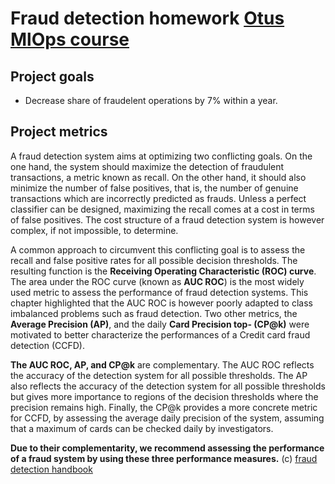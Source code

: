 # Fraud detection homework [Otus MlOps course](https://otus.ru/learning/183712/)
## Project goals
* Decrease share of fraudelent operations by 7% within a year.

## Project metrics
A fraud detection system aims at optimizing two conflicting goals. On the one hand, the system should maximize the detection of fraudulent transactions, a metric known as recall. On the other hand, it should also minimize the number of false positives, that is, the number of genuine transactions which are incorrectly predicted as frauds. Unless a perfect classifier can be designed, maximizing the recall comes at a cost in terms of false positives. The cost structure of a fraud detection system is however complex, if not impossible, to determine.

A common approach to circumvent this conflicting goal is to assess the recall and false positive rates for all possible decision thresholds. The resulting function is the **Receiving Operating Characteristic (ROC) curve**. The area under the ROC curve (known as **AUC ROC**) is the most widely used metric to assess the performance of fraud detection systems. This chapter highlighted that the AUC ROC is however poorly adapted to class imbalanced problems such as fraud detection. Two other metrics, the **Average Precision (AP)**, and the daily **Card Precision top- (CP@k)** were motivated to better characterize the performances of a Credit card fraud detection (CCFD).

**The AUC ROC, AP, and CP@k** are complementary. The AUC ROC reflects the accuracy of the detection system for all possible thresholds. The AP also reflects the accuracy of the detection system for all possible thresholds but gives more importance to regions of the decision thresholds where the precision remains high. Finally, the CP@k provides a more concrete metric for CCFD, by assessing the average daily precision of the system, assuming that a maximum of  cards can be checked daily by investigators.

**Due to their complementarity, we recommend assessing the performance of a fraud system by using these three performance measures.** (c) [fraud detection handbook](https://fraud-detection-handbook.github.io/fraud-detection-handbook/Chapter_4_PerformanceMetrics/Summary.html)
